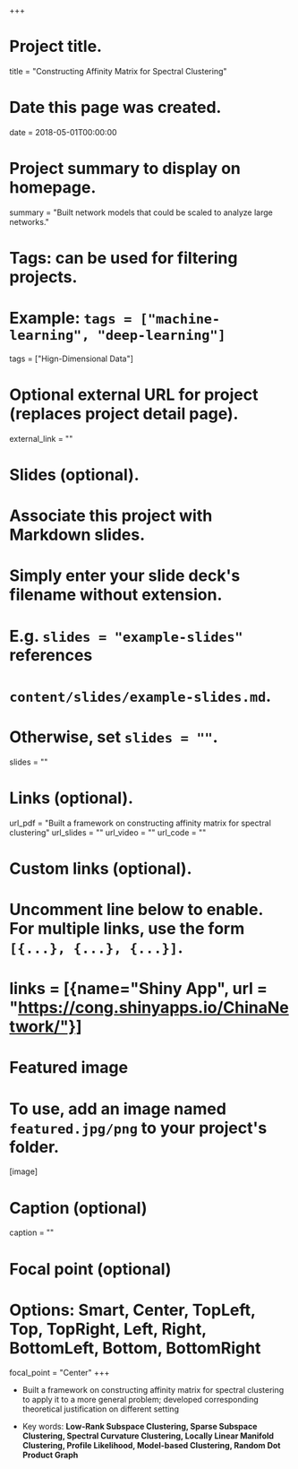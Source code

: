 +++
# Project title.
title = "Constructing Affinity Matrix for Spectral Clustering"

# Date this page was created.
date = 2018-05-01T00:00:00

# Project summary to display on homepage.
summary = "Built network models that could be scaled to analyze large networks."

# Tags: can be used for filtering projects.
# Example: `tags = ["machine-learning", "deep-learning"]`
tags = ["Hign-Dimensional Data"]

# Optional external URL for project (replaces project detail page).
external_link = ""

# Slides (optional).
#   Associate this project with Markdown slides.
#   Simply enter your slide deck's filename without extension.
#   E.g. `slides = "example-slides"` references 
#   `content/slides/example-slides.md`.
#   Otherwise, set `slides = ""`.
slides = ""

# Links (optional).
url_pdf = "Built a framework on constructing affinity matrix for spectral clustering"
url_slides = ""
url_video = ""
url_code = ""

# Custom links (optional).
#   Uncomment line below to enable. For multiple links, use the form `[{...}, {...}, {...}]`.
# links = [{name="Shiny App", url = "https://cong.shinyapps.io/ChinaNetwork/"}]

# Featured image
# To use, add an image named `featured.jpg/png` to your project's folder. 
[image]
  # Caption (optional)
  caption = ""
  
  # Focal point (optional)
  # Options: Smart, Center, TopLeft, Top, TopRight, Left, Right, BottomLeft, Bottom, BottomRight
  focal_point = "Center"
+++

- Built a framework on constructing affinity matrix for spectral clustering to apply it to a more general problem; developed corresponding theoretical justification on different setting

- Key words: **Low-Rank Subspace Clustering, Sparse Subspace Clustering, Spectral Curvature Clustering, Locally Linear Manifold Clustering, Profile Likelihood, Model-based Clustering, Random Dot Product Graph**








